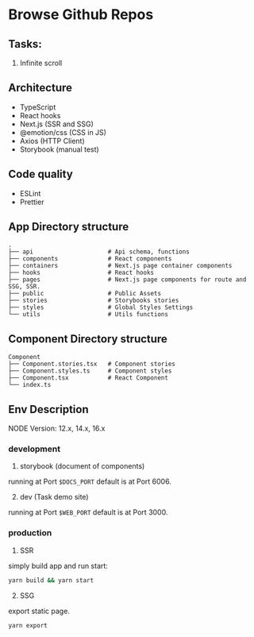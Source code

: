 # Browse Github Repos

## Tasks:

1. Infinite scroll

## Architecture

- TypeScript
- React hooks
- Next.js (SSR and SSG)
- @emotion/css (CSS in JS)
- Axios (HTTP Client)
- Storybook (manual test)

## Code quality

- ESLint
- Prettier

## App Directory structure

```
.
├── api                     # Api schema, functions
├── components              # React components
├── containers              # Next.js page container components
├── hooks                   # React hooks
├── pages                   # Next.js page components for route and SSG, SSR.
├── public                  # Public Assets
├── stories                 # Storybooks stories
├── styles                  # Global Styles Settings
└── utils                   # Utils functions
```

## Component Directory structure

```
Component
├── Component.stories.tsx   # Component stories
├── Component.styles.ts     # Component styles
├── Component.tsx           # React Component
└── index.ts
```
## Env Description

NODE Version: 12.x, 14.x, 16.x

### development

1. storybook (document of components)

running at Port `$DOCS_PORT` default is at Port 6006.

2. dev (Task demo site)

running at Port `$WEB_PORT` default is at Port 3000.

### production

1. SSR

simply build app and run start:

```sh
yarn build && yarn start
```

2. SSG

export static page.

```
yarn export
```
